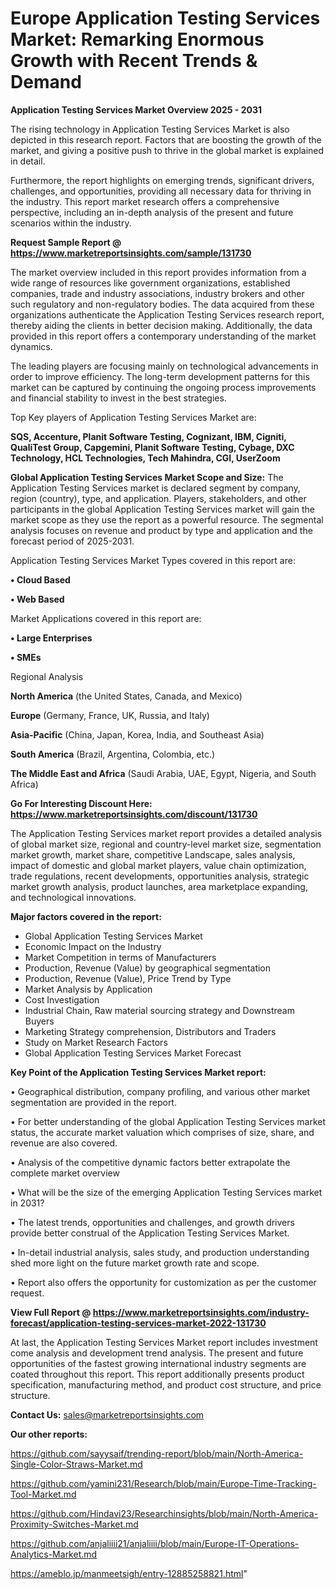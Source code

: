# Europe Application Testing Services Market: Remarking Enormous Growth with Recent Trends & Demand

<Strong> Application Testing Services Market Overview 2025 - 2031</strong>

The rising technology in Application Testing Services Market is also depicted in this research report. Factors that are boosting the growth of the market, and giving a positive push to thrive in the global market is explained in detail.

Furthermore, the report highlights on emerging trends, significant drivers, challenges, and opportunities, providing all necessary data for thriving in the industry. This report market research offers a comprehensive perspective, including an in-depth analysis of the present and future scenarios within the industry.

<strong>Request Sample Report @ <a href=https://www.marketreportsinsights.com/sample/131730>https://www.marketreportsinsights.com/sample/131730</a></strong>

The market overview included in this report provides information from a wide range of resources like government organizations, established companies, trade and industry associations, industry brokers and other such regulatory and non-regulatory bodies. The data acquired from these organizations authenticate the Application Testing Services research report, thereby aiding the clients in better decision making. Additionally, the data provided in this report offers a contemporary understanding of the market dynamics.

The leading players are focusing mainly on technological advancements in order to improve efficiency. The long-term development patterns for this market can be captured by continuing the ongoing process improvements and financial stability to invest in the best strategies.

Top Key players of Application Testing Services Market are:

<strong>SQS, Accenture, Planit Software Testing, Cognizant, IBM, Cigniti, QualiTest Group, Capgemini, Planit Software Testing, Cybage, DXC Technology, HCL Technologies, Tech Mahindra, CGI, UserZoom</strong>

<strong><b>Global Application Testing Services Market Scope and Size:</b></strong>
The Application Testing Services market is declared segment by company, region (country), type, and application. Players, stakeholders, and other participants in the global Application Testing Services market will gain the market scope as they use the report as a powerful resource. The segmental analysis focuses on revenue and product by type and application and the forecast period of 2025-2031.

Application Testing Services Market Types covered in this report are:

<strong>• Cloud Based

• Web Based</strong>

Market Applications covered in this report are:

<strong>• Large Enterprises

• SMEs</strong> 

Regional Analysis

<strong>North America</strong> (the United States, Canada, and Mexico)

<strong>Europe</strong> (Germany, France, UK, Russia, and Italy)

<strong>Asia-Pacific</strong> (China, Japan, Korea, India, and Southeast Asia)

<strong>South America</strong> (Brazil, Argentina, Colombia, etc.)

<strong>The Middle East and Africa</strong> (Saudi Arabia, UAE, Egypt, Nigeria, and South Africa)

<strong>Go For Interesting Discount Here: <a href=https://www.marketreportsinsights.com/discount/131730>https://www.marketreportsinsights.com/discount/131730</a></strong>

The Application Testing Services market report provides a detailed analysis of global market size, regional and country-level market size, segmentation market growth, market share, competitive Landscape, sales analysis, impact of domestic and global market players, value chain optimization, trade regulations, recent developments, opportunities analysis, strategic market growth analysis, product launches, area marketplace expanding, and technological innovations.

<strong><b>Major factors covered in the report:</b></strong>
<ul>
  <li>Global Application Testing Services Market </li>
  <li>Economic Impact on the Industry</li>
  <li>Market Competition in terms of Manufacturers</li>
  <li>Production, Revenue (Value) by geographical segmentation</li>
  <li>Production, Revenue (Value), Price Trend by Type</li>
  <li>Market Analysis by Application</li>
  <li>Cost Investigation</li>
  <li>Industrial Chain, Raw material sourcing strategy and Downstream Buyers</li>
  <li>Marketing Strategy comprehension, Distributors and Traders</li>
  <li>Study on Market Research Factors</li>
  <li>Global Application Testing Services Market Forecast</li>
</ul>

<strong><b>Key Point of the Application Testing Services Market report:</b></strong>

• Geographical distribution, company profiling, and various other market segmentation are provided in the report.

• For better understanding of the global Application Testing Services market status, the accurate market valuation which comprises of size, share, and revenue are also covered.

• Analysis of the competitive dynamic factors better extrapolate the complete market overview

• What will be the size of the emerging Application Testing Services market in 2031?

• The latest trends, opportunities and challenges, and growth drivers provide better construal of the Application Testing Services Market.

• In-detail industrial analysis, sales study, and production understanding shed more light on the future market growth rate and scope.

• Report also offers the opportunity for customization as per the customer request.

<strong><b>View Full Report @ <a href=https://www.marketreportsinsights.com/industry-forecast/application-testing-services-market-2022-131730>https://www.marketreportsinsights.com/industry-forecast/application-testing-services-market-2022-131730</a></b></strong>


At last, the Application Testing Services Market report includes investment come analysis and development trend analysis. The present and future opportunities of the fastest growing international industry segments are coated throughout this report. This report additionally presents product specification, manufacturing method, and product cost structure, and price structure.

<strong>Contact Us:</strong>
sales@marketreportsinsights.com

<strong>Our other reports:</strong>

<a href=https://github.com/sayysaif/trending-report/blob/main/North-America-Single-Color-Straws-Market.md>https://github.com/sayysaif/trending-report/blob/main/North-America-Single-Color-Straws-Market.md</a>

<a href=https://github.com/yamini231/Research/blob/main/Europe-Time-Tracking-Tool-Market.md>https://github.com/yamini231/Research/blob/main/Europe-Time-Tracking-Tool-Market.md</a>

<a href=https://github.com/Hindavi23/Researchinsights/blob/main/North-America-Proximity-Switches-Market.md>https://github.com/Hindavi23/Researchinsights/blob/main/North-America-Proximity-Switches-Market.md</a>

<a href=https://github.com/anjaliiii21/anjaliiii/blob/main/Europe-IT-Operations-Analytics-Market.md>https://github.com/anjaliiii21/anjaliiii/blob/main/Europe-IT-Operations-Analytics-Market.md</a>

<a href=https://ameblo.jp/manmeetsigh/entry-12885258821.html>https://ameblo.jp/manmeetsigh/entry-12885258821.html</a>"
